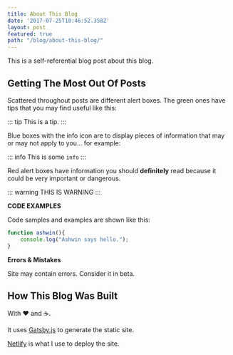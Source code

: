 ```yaml
---
title: About This Blog
date: '2017-07-25T10:46:52.358Z'
layout: post
featured: true
path: "/blog/about-this-blog/"
---
```


This is a self-referential blog post about this blog.

## Getting The Most Out Of Posts

Scattered throughout posts are different alert boxes.  The green ones have
tips that you may find useful like this:

::: tip
This is a tip.
:::

Blue boxes with the info icon are to display pieces of information that may or
may not apply to you... for example:

::: info
This is some `info`
:::

Red alert boxes have information you should **definitely** read because it could
be very important or dangerous.


::: warning
THIS IS WARNING
:::

**CODE EXAMPLES**

Code samples and examples are shown like this:

```javascript  
function ashwin(){
    console.log("Ashwin says hello.");
}
```


**Errors & Mistakes** 

Site may contain errors. Consider it in beta.


## How This Blog Was Built

With :heart: and :coffee:. 

It uses [Gatsby.js](https://github.com/gatsbyjs/gatsby) to generate the static site.  

[Netlify](https://www.netlify.com/) is what I use to deploy the site.


 

